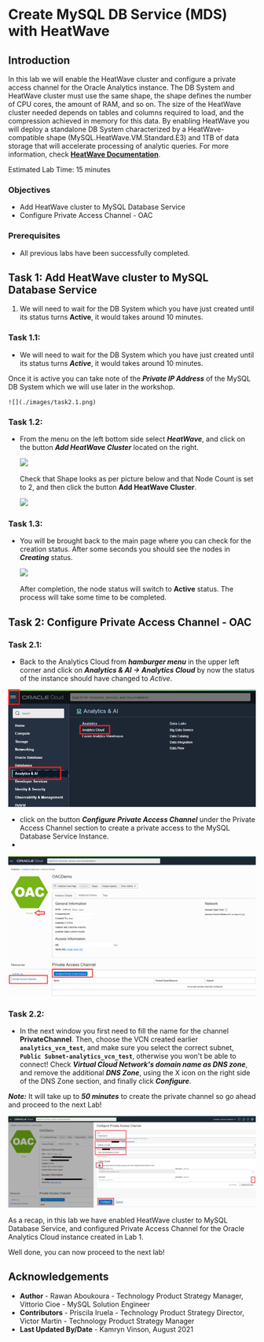 # Create MySQL DB Service (MDS) with HeatWave 

## Introduction

In this lab we will enable the HeatWave cluster and configure a private access channel for the Oracle Analytics instance.
The DB System and HeatWave cluster must use the same shape, the shape defines the number of CPU cores, the amount of RAM, and so on. The size of the HeatWave cluster needed depends on tables and columns required to load, and the compression achieved in memory for this data.
By enabling HeatWave you will deploy a standalone DB System characterized by a HeatWave-compatible shape (MySQL.HeatWave.VM.Standard.E3) and 1TB of data storage that will accelerate processing of analytic queries. For more information, check **[HeatWave Documentation](https://docs.oracle.com/en-us/iaas/mysql-database/doc/heatwave1.html#GUID-9401C69A-B379-48EB-B96C-56462C23E4FD)**. 

Estimated Lab Time: 15 minutes

### Objectives

-  Add HeatWave cluster to MySQL Database Service
-  Configure Private Access Channel - OAC

### Prerequisites

  - All previous labs have been successfully completed.

## **Task 1:** Add HeatWave cluster to MySQL Database Service

1. We will need to wait for the DB System which you have just created until its status turns  **Active**, it would takes around 10 minutes.

### **Task 1.1:**
- We will need to wait for the DB System which you have just created until its status turns  _**Active**_, it would takes around 10 minutes.

 Once it is active you can take note of the _**Private IP Address**_ of the MySQL DB System which we will use later in the workshop.

    ![](./images/task2.1.png)

### **Task 1.2:**
- From the menu on the left bottom side select _**HeatWave**_, and click on the button _**Add HeatWave Cluster**_ located on the right.
  
    ![](./images/task2.2.png)

  Check that Shape looks as per picture below and that Node Count is set to 2, and then click the button **Add HeatWave Cluster**.

    ![](./images/task2.2-1.png)

### **Task 1.3:**
- You will be brought back to the main page where you can check for the creation status. After some seconds you should see the nodes in _**Creating**_ status.
  
    ![](./images/task2.3.png)

  After completion, the node status will switch to **Active** status. The process will take some time to be completed. 

## **Task 2:** Configure Private Access Channel - OAC


### **Task 2.1:**

- Back to the Analytics Cloud from _**hamburger menu**_ in the upper left corner and click on _**Analytics & AI -> Analytics Cloud**_ by now the status of the instance should have changed to _Active_. 

![](./images/task4.2.png)

- click on the button _**Configure Private Access Channel**_ under the Private Access Channel section to create a private access to the MySQL Database Service Instance.
- 
![](./images/task4.4.png)

### **Task 2.2:**
- In the next window you first need to fill the name for the channel **PrivateChannel**. Then, choose the VCN created earlier **`analytics_vcn_test`**, and make sure you select the correct subnet, **`Public Subnet-analytics_vcn_test`**, otherwise you won't be able to connect!
Check _**Virtual Cloud Network's domain name as DNS zone**_, and remove the additional _**DNS Zone**_, using the X icon on the right side of the DNS Zone section, and finally click _**Configure**_.  

_**Note:**_ It will take up to _**50 minutes**_ to create the private channel so go ahead and proceed to the next Lab! 

![](./images/task4.5.png)

As a recap, in this lab we have enabled HeatWave cluster to MySQL Database Service, and configured Private Access Channel for the Oracle Analytics Cloud instance created in Lab 1. 
 
Well done, you can now proceed to the next lab!



## Acknowledgements
- **Author** - Rawan Aboukoura - Technology Product Strategy Manager, Vittorio Cioe - MySQL Solution Engineer
- **Contributors** - Priscila Iruela - Technology Product Strategy Director, Victor Martin - Technology Product Strategy Manager 
- **Last Updated By/Date** - Kamryn Vinson, August 2021